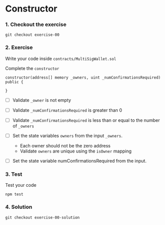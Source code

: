 # Constructor

### 1. Checkout the exercise

```
git checkout exercise-00
```

### 2. Exercise

Write your code inside `contracts/MultiSigWallet.sol`

Complete the `constructor`

```solidity
constructor(address[] memory _owners, uint _numConfirmationsRequired) public {

}
```

- [ ] Validate `_owner` is not empty

- [ ] Validate `_numConfirmationsRequired` is greater than 0

- [ ] Validate `_numConfirmationsRequired` is less than or equal to the number of `_owners`

- [ ] Set the state variables `owners` from the input `_owners`.

  - Each owner should not be the zero address
  - Validate `owners` are unique using the `isOwner` mapping

- [ ] Set the state variable numConfirmationsRequired from the input.

### 3. Test

Test your code

```
npm test
```

### 4. Solution

```
git checkout exercise-00-solution
```

